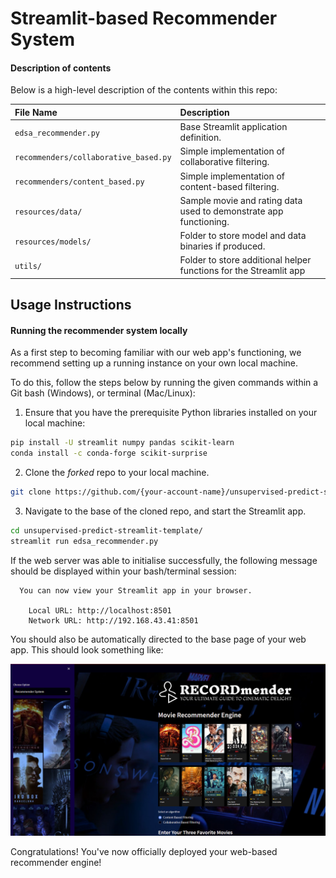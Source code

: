 # Streamlit-based Recommender System

#### Description of contents

Below is a high-level description of the contents within this repo:

| File Name                             | Description                                                       |
| :------------------------------------ | :---------------------------------------------------------------- |
| `edsa_recommender.py`                 | Base Streamlit application definition.                            |
| `recommenders/collaborative_based.py` | Simple implementation of collaborative filtering.                 |
| `recommenders/content_based.py`       | Simple implementation of content-based filtering.                 |
| `resources/data/`                     | Sample movie and rating data used to demonstrate app functioning. |
| `resources/models/`                   | Folder to store model and data binaries if produced.              |
| `utils/`                              | Folder to store additional helper functions for the Streamlit app |

## Usage Instructions

#### Running the recommender system locally

As a first step to becoming familiar with our web app's functioning, we recommend setting up a running instance on your own local machine.

To do this, follow the steps below by running the given commands within a Git bash (Windows), or terminal (Mac/Linux):

1.  Ensure that you have the prerequisite Python libraries installed on your local machine:

```bash
pip install -U streamlit numpy pandas scikit-learn
conda install -c conda-forge scikit-surprise
```

2.  Clone the _forked_ repo to your local machine.

```bash
git clone https://github.com/{your-account-name}/unsupervised-predict-streamlit-template.git
```

3.  Navigate to the base of the cloned repo, and start the Streamlit app.

```bash
cd unsupervised-predict-streamlit-template/
streamlit run edsa_recommender.py
```

If the web server was able to initialise successfully, the following message should be displayed within your bash/terminal session:

```
  You can now view your Streamlit app in your browser.

    Local URL: http://localhost:8501
    Network URL: http://192.168.43.41:8501
```

You should also be automatically directed to the base page of your web app. This should look something like:

<img src="resources/imgs/app_homepage.png" alt="Home Page" width="1000px"/>

Congratulations! You've now officially deployed your web-based recommender engine!

